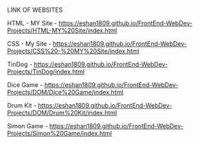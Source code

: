 LINK OF WEBSITES

HTML - MY Site   -  https://eshan1809.github.io/FrontEnd-WebDev-Projects/HTML-MY%20Site/index.html


CSS - My Site    -  https://eshan1809.github.io/FrontEnd-WebDev-Projects/CSS%20-%20MY%20Site/index.html


TinDog           -  https://eshan1809.github.io/FrontEnd-WebDev-Projects/TinDog/index.html


Dice Game        -  https://eshan1809.github.io/FrontEnd-WebDev-Projects/DOM/Dice%20Game/index.html


Drum Kit         -  https://eshan1809.github.io/FrontEnd-WebDev-Projects/DOM/Drum%20Kit/index.html


Simon Game       -  https://eshan1809.github.io/FrontEnd-WebDev-Projects/Simon%20Game/index.html

